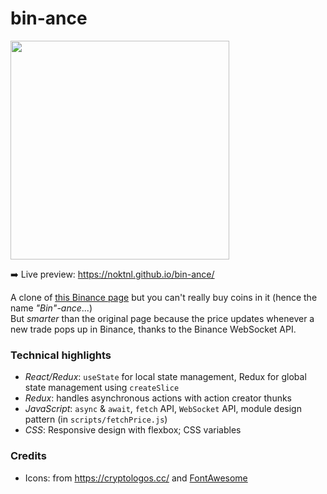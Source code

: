 # bin-ance

<img width="350" alt="" src="https://user-images.githubusercontent.com/94875599/152708663-0e97ffb7-8e2b-4417-8c6a-72815f128631.png">

➡️ Live preview: https://noktnl.github.io/bin-ance/

A clone of [this Binance page](https://www.binance.com/en/buy-sell-crypto) but you can't really buy coins in it (hence the name _"Bin"-ance_...)\
But _smarter_ than the original page because the price updates whenever a new trade pops up in Binance, thanks to the Binance WebSocket API.

### Technical highlights

- _React/Redux_: `useState` for local state management, Redux for global state management using `createSlice`
- _Redux_: handles asynchronous actions with action creator thunks
- _JavaScript_: `async` & `await`, `fetch` API, `WebSocket` API, module design pattern (in `scripts/fetchPrice.js`)
- _CSS_: Responsive design with flexbox; CSS variables

### Credits

- Icons: from https://cryptologos.cc/ and [FontAwesome](https://fontawesome.com)
